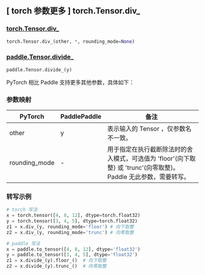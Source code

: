 ## [ torch 参数更多 ] torch.Tensor.div_

### [torch.Tensor.div_](https://pytorch.org/docs/stable/generated/torch.Tensor.div_.html)

```python
torch.Tensor.div_(other, *, rounding_mode=None)
```

### [paddle.Tensor.divide_]()

```python
paddle.Tensor.divide_(y)
```

PyTorch 相比 Paddle 支持更多其他参数，具体如下：

### 参数映射

| PyTorch       | PaddlePaddle | 备注                                                                                |
| ------------- | ------------ | ----------------------------------------------------------------------------------- |
| other         | y            | 表示输入的 Tensor ，仅参数名不一致。                                                 |
| rounding_mode | -            | 用于指定在执行截断除法时的舍入模式，可选值为 'floor'(向下取整) 或 'trunc'(向零取整)。 Paddle 无此参数，需要转写。 |

### 转写示例

```python
# torch 写法
x = torch.tensor([4, 8, 12], dtype=torch.float32)
y = torch.tensor([3, 4, 5], dtype=torch.float32)
z1 = x.div_(y, rounding_mode='floor') # 向下取整
z2 = x.div_(y, rounding_mode='trunc') # 向零取整

# paddle 写法
x = paddle.to_tensor([4, 8, 12], dtype='float32')
y = paddle.to_tensor([3, 4, 5], dtype='float32')
z1 = x.divide_(y).floor_()  # 向下取整
z2 = x.divide_(y).trunc_()  # 向零取整
```
